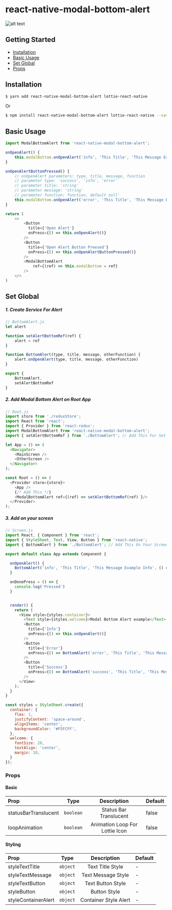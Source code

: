 # react-native-modal-bottom-alert


![alt text](./sample.gif)
## Getting Started

- [Installation](#installation)
- [Basic Usage](#basic-usage)
- [Set Global](#set-global)
- [Props](#props)

## Installation
```bash
$ yarn add react-native-modal-bottom-alert lottie-react-native
```
Or
```bash
$ npm install react-native-modal-bottom-alert lottie-react-native --save
```


## Basic Usage
```javascript
import ModalBottomAlert from 'react-native-modal-bottom-alert';

onOpenAlert() {
    this.modalBottom.onOpenAlert('info', 'This Title', 'This Message Example Info')
}

onOpenAlertButtonPressed() {
    // onOpenAlert parameters: type, title, message, function
    // parameter type: 'success', 'info', 'error'
    // parameter title: 'string'
    // parameter message: 'string'
    // parameter function: function, default null'
    this.modalBottom.onOpenAlert('error', 'This Title', 'This Message Example Error', () => console.log('This Button Try Again Pressed'))
}

return (
    <>
        <Button
          title={'Open Alert'}
          onPress={() => this.onOpenAlert()}
        />
        <Button
          title={'Open Alert Button Preesed'}
          onPress={() => this.onOpenAlertButtonPressed()}
        />
        <ModalBottomAlert
            ref={(ref) => this.modalBottom = ref}
        />
    </>
)
```

## Set Global

##### 1. Create Service For Alert
```js
// BottomAlert.js
let alert

function setAlertBottomRef(ref) {
    alert = ref
}

function BottomAlert(type, title, message, otherFunction) {
    alert.onOpenAlert(type, title, message, otherFunction)
}

export {
    BottomAlert,
    setAlertBottomRef
}

```

##### 2. Add Modal Bottom Alert on Root App 
```js
// Root.js
import store from './reduxStore';
import React from 'react';
import { Provider } from 'react-redux';
import ModalBottomAlert from 'react-native-modal-bottom-alert';
import { setAlertBottomRef } from './BottomAlert'; // Add This For Set Alert

let App = () => (
  <Navigator>
    <MainScreen />
    <OtherScreen />
  </Navigator>
);

const Root = () => (
  <Provider store={store}>
    <App />
    {/* Add This */}
    <ModalBottomAlert ref={(ref) => setAlertBottomRef(ref) }/> 
  </Provider>
);
```

##### 3. Add on your screen 
```js
// Screen.js
import React, { Component } from 'react';
import { StyleSheet, Text, View, Button } from 'react-native';
import { BottomAlert } from './BottomAlert'; // Add This On Your Screen For Call Alert

export default class App extends Component {

  onOpenAlert() {
    BottomAlert('info', 'This Title', 'This Message Example Info', () => this.onDonePress())
  }

  onDonePress = () => {
    console.log('Pressed')
  }


  render() {
    return (
      <View style={styles.container}>
        <Text style={styles.welcome}>Modal Bottom Alert example</Text>
        <Button
          title={'Info'}
          onPress={() => this.onOpenAlert()}
        />
        <Button
          title={'Error'}
          onPress={() => BottomAlert('error', 'This Title', 'This Message Example Error')}
        />
        <Button
          title={'Success'}
          onPress={() => BottomAlert('success', 'This Title', 'This Message Example Success')}
        />
      </View>
    );
  }
}

const styles = StyleSheet.create({
  container: {
    flex: 1,
    justifyContent: 'space-around',
    alignItems: 'center',
    backgroundColor: '#F5FCFF',
  },
  welcome: {
    fontSize: 20,
    textAlign: 'center',
    margin: 10,
  }
});

```


### Props

#### Basic

| Prop                     | Type      | Description                                    | Default |
| :----------------------- | :-------: | :--------------------------------------------: | :------ |
| statusBarTranslucent     | `boolean` | Status Bar Translucent                         | false   |
| loopAnimation            | `boolean` | Animation Loop For Lottie Icon                 | false   |

#### Styling

| Prop                   | Type     | Description                  | Default |
| :--------------------- | :------: | :--------------------------: | :------ |
| styleTextTitle         | `object` | Text Title Style             | -       |
| styleTextMessage       | `object` | Text Message Style           | -       |
| styleTextButton        | `object` | Text Button Style            | -       |
| styleButton            | `object` | Button Style                 | -       |
| styleContainerAlert    | `object` | Container Style Alert        | -       |